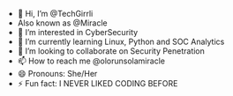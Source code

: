 - 👋 Hi, I’m @TechGirrli
- Also known as @Miracle
- 👀 I’m interested in CyberSecurity
- 🌱 I’m currently learning Linux, Python and SOC Analytics
- 💞️ I’m looking to collaborate on Security Penetration
- 📫 How to reach me @olorunsolamiracle
- 😄 Pronouns: She/Her
- ⚡ Fun fact: I NEVER LIKED CODING BEFORE

<!---
MiracleDcoder/MiracleDcoder is a ✨ special ✨ repository because its `README.md` (this file) appears on your GitHub profile.
You can click the Preview link to take a look at your changes.
--->
